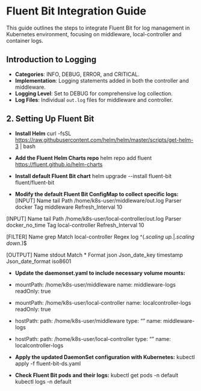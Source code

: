 # Fluent Bit Integration Guide

This guide outlines the steps to integrate Fluent Bit for log management in Kubernetes environment, focusing on middleware, local-controller and container logs.

## Introduction to Logging

- **Categories**: INFO, DEBUG, ERROR, and CRITICAL.
- **Implementation**: Logging statements added in both the controller and middleware.
- **Logging Level**: Set to DEBUG for comprehensive log collection.
- **Log Files**: Individual `out.log` files for middleware and controller.

## 2. Setting Up Fluent Bit

- **Install Helm**
curl -fsSL https://raw.githubusercontent.com/helm/helm/master/scripts/get-helm-3 | bash

- **Add the Fluent Helm Charts repo**
helm repo add fluent https://fluent.github.io/helm-charts

- **Install default Fluent Bit chart**
helm upgrade --install fluent-bit fluent/fluent-bit

- **Modify the default Fluent Bit ConfigMap to collect specific logs:**
[INPUT]
   Name tail
   Path /home/k8s-user/middleware/out.log
   Parser docker
   Tag middleware
   Refresh_Interval 10

[INPUT]
   Name tail
   Path /home/k8s-user/local-controller/out.log
   Parser docker_no_time
   Tag local-controller
   Refresh_Interval 10

[FILTER]
   Name grep
   Match local-controller
   Regex log ^(.*scaling up.*|.*scaling down.*)$

[OUTPUT]
    Name stdout
    Match *
    Format json
    Json_date_key timestamp
    Json_date_format iso8601

- **Update the daemonset.yaml to include necessary volume mounts:**
- mountPath: /home/k8s-user/middleware 
  name: middleware-logs
  readOnly: true

- mountPath: /home/k8s-user/local-controller
  name: localcontroller-logs
  readOnly: true

- hostPath:
    path: /home/k8s-user/middleware
    type: “”
    name: middleware-logs

- hostPath:
    path: /home/k8s-user/local-controller
    type: “”
    name: localcontroller-logs

- **Apply the updated DaemonSet configuration with Kubernetes:**
kubectl apply -f fluent-bit-ds.yaml

- **Check Fluent Bit pods and their logs:**
kubectl get pods -n default
kubectl logs <fluent-bit-pod-name> -n default
